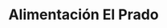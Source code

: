 ---
title: "Alimentación El Prado"
url: /mieres-del-camin/alimentacion-el-prado/
shop: supermercado
---